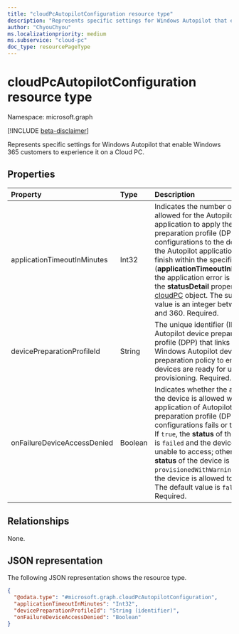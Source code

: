 ```yaml
---
title: "cloudPcAutopilotConfiguration resource type"
description: "Represents specific settings for Windows Autopilot that enable Windows 365 customers to experience it on a Cloud PC."
author: "ChyouChyou"
ms.localizationpriority: medium
ms.subservice: "cloud-pc"
doc_type: resourcePageType
---
```


# cloudPcAutopilotConfiguration resource type

Namespace: microsoft.graph

[!INCLUDE [beta-disclaimer](../../includes/beta-disclaimer.md)]

Represents specific settings for Windows Autopilot that enable Windows 365 customers to experience it on a Cloud PC.

## Properties

|Property|Type|Description|
|:---|:---|:---|
|applicationTimeoutInMinutes|Int32|Indicates the number of minutes allowed for the Autopilot application to apply the device preparation profile (DPP) configurations to the device. If the Autopilot application doesn't finish within the specified time (**applicationTimeoutInMinutes**), the application error is added to the **statusDetail** property of the [cloudPC](../resources/cloudpc.md) object. The supported value is an integer between 10 and 360. Required.|
|devicePreparationProfileId|String|The unique identifier (ID) of the Autopilot device preparation profile (DPP) that links a Windows Autopilot device preparation policy to ensure that devices are ready for users after provisioning. Required.|
|onFailureDeviceAccessDenied|Boolean|Indicates whether the access to the device is allowed when the application of Autopilot device preparation profile (DPP) configurations fails or times out. If `true`, the **status** of the device is `failed` and the device is unable to access; otherwise, the **status** of the device is `provisionedWithWarnings` and the device is allowed to access. The default value is `false`. Required.|

## Relationships

None.

## JSON representation

The following JSON representation shows the resource type.

<!-- {
  "blockType": "resource",
  "@odata.type": "microsoft.graph.cloudPcAutopilotConfiguration"
}
-->

``` json
{
  "@odata.type": "#microsoft.graph.cloudPcAutopilotConfiguration",
  "applicationTimeoutInMinutes": "Int32",
  "devicePreparationProfileId": "String (identifier)",
  "onFailureDeviceAccessDenied": "Boolean"
}
```
